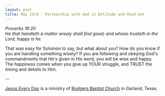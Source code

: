 ```yaml
---
layout: post
title: May 23rd - Partnership with God in Attitude and Mind-Set
---
```


_Proverbs 16:20  
He that handleth a matter wisely shall find good; and whoso trusteth
in the Lord, happy is he._

That was easy for Solomon to say, but what about you? How do you
know if you are handling something wisely? If you are following and
obeying God's commandments that He's given in His word, you will be
wise and happy. The happiness comes when you give up YOUR struggle,
and TRUST the timing and details to Him.

 --

<a href=http://jesuseveryday.net>Jesus Every Day</a> is a ministry of <a href=http://rodgersbaptist.net>Rodgers Baptist Church</a> in Garland, Texas.
